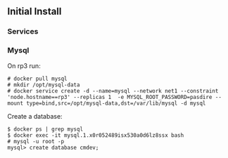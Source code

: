 ## Initial Install

### Services

### Mysql

On rp3 run:

```
# docker pull mysql
# mkdir /opt/mysql-data
# docker service create -d --name=mysql --network net1 --constraint 'node.hostname==rp3' --replicas 1  -e MYSQL_ROOT_PASSWORD=pasdire --mount type=bind,src=/opt/mysql-data,dst=/var/lib/mysql -d mysql
```

Create a database:

```
$ docker ps | grep mysql
$ docker exec -it mysql.1.x0r052489isx530a0d6lz8ssx bash
# mysql -u root -p
mysql> create database cmdev;
```

